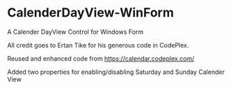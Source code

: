 # CalenderDayView-WinForm
A Calender DayView Control for Windows Form

All credit goes to Ertan Tike for his generous code in CodePlex.

Reused and enhanced code from https://calendar.codeplex.com/

Added two properties for enabling/disabling Saturday and Sunday Calender View
